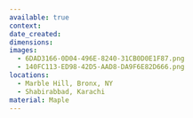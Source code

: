 ```yaml
---
available: true
context:
date_created:
dimensions:
images:
  - 6DAD3166-0D04-496E-8240-31CB0D0E1F87.png
  - 140FC113-ED98-42D5-AAD8-DA9F6E82D666.png
locations:
  - Marble Hill, Bronx, NY
  - Shabirabbad, Karachi
material: Maple
---
```

